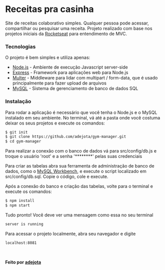 # Receitas pra casinha


Site de receitas colaborativo simples. Qualquer pessoa pode acessar, compartilhar ou pesquisar uma receita. Projeto realizado com base nos projetos iniciais da [Rocketseat](https://rocketseat.com.br/) para entendimento de MVC.


### Tecnologias


O projeto é bem simples e utiliza apenas:


* [Node.js](https://nodejs.org/en/) - Ambiente de execução Javascript server-side
* [Express](https://expressjs.com/pt-br/) - Framework para aplicações web para Node.js
* [Multer](https://www.npmjs.com/package/multer) - Middleware para lidar com multipart / form-data, que é usado principalmente para fazer upload de arquivos
* [MySQL](https://www.mysql.com/) - Sistema de gerenciamento de banco de dados SQL


### Instalação


Para rodar a aplicação é necessário que você tenha o Node.js e o MySQL instalado em seu ambiente.
No terminal, vá até a pasta onde você costuma deixar os seus projetos e execute os comandos:


```sh
$ git init
$ git clone https://github.com/adejota/gym-manager.git
$ cd gym-manager
```


Para realizar a conexão com o banco de dados vá para src/config/db.js e troque o usuário 'root' e a senha '********' pelas suas credenciais


Para criar as tabelas abra sua ferramenta de administração de banco de dados, como o [MySQL Workbench](https://www.mysql.com/products/workbench/), e execute o script localizado em src/config/db.sql. Copie o código, cole e execute.


Após a conexão do banco e criação das tabelas, volte para o terminal e execute os comandos:


```sh
$ npm install
$ npm start
```


Tudo pronto! Você deve ver uma mensagem como essa no seu terminal


```sh
server is running
```


Para acessar o projeto localmente, abra seu navegador e digite 


```sh
localhost:8081
```


</br>


**Feito por [adejota](http://portfolio-env.eba-tx8m7zxu.sa-east-1.elasticbeanstalk.com/)**
